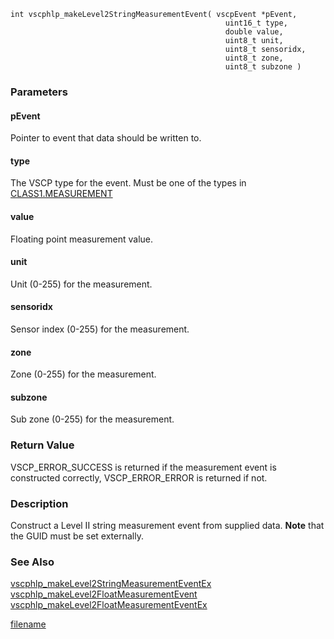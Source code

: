 

```clike
int vscphlp_makeLevel2StringMeasurementEvent( vscpEvent *pEvent, 
                                                uint16_t type,
                                                double value,
                                                uint8_t unit,
                                                uint8_t sensoridx,
                                                uint8_t zone,
                                                uint8_t subzone )
```

### Parameters

#### pEvent
Pointer to event that data should be written to.

#### type
The VSCP type for the event. Must be one of the types in [CLASS1.MEASUREMENT](https://grodansparadis.gitbooks.io/the-vscp-specification/class1.measurement.html)

#### value
Floating point measurement value.

#### unit
Unit (0-255) for the measurement.

#### sensoridx
Sensor index (0-255) for the measurement.

#### zone
Zone (0-255) for the measurement.

#### subzone
Sub zone (0-255) for the measurement. 

### Return Value
VSCP_ERROR_SUCCESS is returned if the measurement event is constructed correctly, VSCP_ERROR_ERROR is returned if not. 

### Description
Construct a Level II string measurement event from supplied data. **Note** that the GUID must be set externally. 

### See Also
[vscphlp_makeLevel2StringMeasurementEventEx](vscphlp_makelevel2stringmeasurementeventex.md)
[vscphlp_makeLevel2FloatMeasurementEvent](vscphlp_makelevel2floatmeasurementevent.md)
[vscphlp_makeLevel2FloatMeasurementEventEx](vscphlp_makelevel2floatmeasurementeventex.md)



[filename](./bottom_copyright.md ':include')